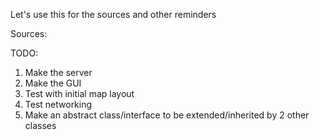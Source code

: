 Let's use this for the sources and other reminders

Sources:

TODO:
1. Make the server
2. Make the GUI
3. Test with initial map layout
4. Test networking
5. Make an abstract class/interface to be extended/inherited by 2 other classes
